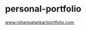 # personal-portfolio
<a href="https://gifted-gates-4b6df9.netlify.app/" target="__blank">www.rohanpatankar/portfolio.com</a>
